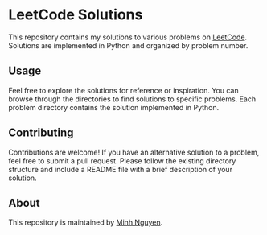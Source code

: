 # LeetCode Solutions

This repository contains my solutions to various problems on [LeetCode](https://leetcode.com/). Solutions are implemented in Python and organized by problem number.


## Usage

Feel free to explore the solutions for reference or inspiration. You can browse through the directories to find solutions to specific problems. Each problem directory contains the solution implemented in Python.

## Contributing

Contributions are welcome! If you have an alternative solution to a problem, feel free to submit a pull request. Please follow the existing directory structure and include a README file with a brief description of your solution.

## About

This repository is maintained by [Minh Nguyen](https://github.com/MinhNguyenOH).
